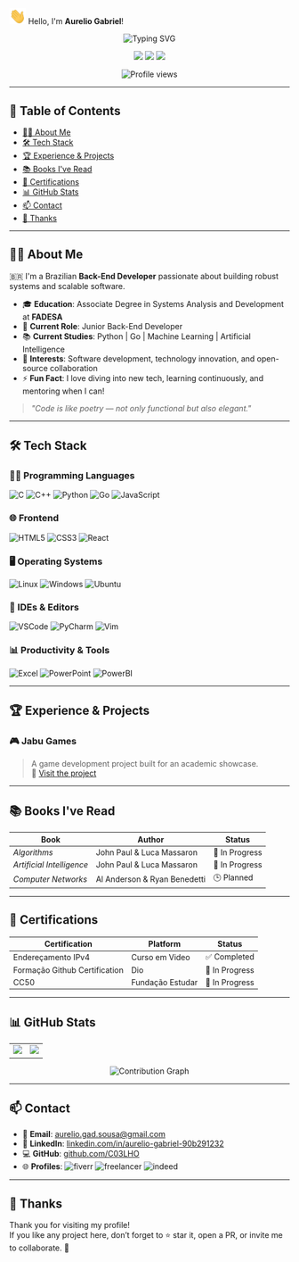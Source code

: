 <!-- Banner de apresentação -->
<img src="https://raw.githubusercontent.com/ABSphreak/ABSphreak/master/gifs/Hi.gif" width="30px"> Hello, I'm **Aurelio Gabriel**!

<div align="center">
  <img src="https://readme-typing-svg.herokuapp.com?font=Fira+Code&pause=1000&center=true&vCenter=true&width=435&lines=Back-End+Developer;Technology+Enthusiast;Lifelong+Learner;Problem+Solver" alt="Typing SVG" />
</div>

<p align="center">
  <a href="#about-me"><img src="https://img.shields.io/badge/About%20Me-009688?style=for-the-badge&logo=github&logoColor=white" /></a>
  <a href="#-tech-stack"><img src="https://img.shields.io/badge/Tech%20Stack-100000?style=for-the-badge" /></a>
  <a href="#-contact"><img src="https://img.shields.io/badge/Contact-1DA1F2?style=for-the-badge&logo=linkedin&logoColor=white" /></a>
</p>

<p align="center">
  <img src="https://komarev.com/ghpvc/?username=C03LHO&style=flat-square&color=blue" alt="Profile views"/>
</p>

---

## 📖 Table of Contents

- [👨‍💻 About Me](#about-me)
- [🛠️ Tech Stack](#-tech-stack)
- [🏆 Experience & Projects](#experience--projects)
- [📚 Books I've Read](#books-ive-read)
- [📜 Certifications](#certifications)
- [📊 GitHub Stats](#-github-stats)
- [📫 Contact](#-contact)
- [🙏 Thanks](#-thanks)

---

## 👨‍💻 About Me

🇧🇷 I'm a Brazilian **Back-End Developer** passionate about building robust systems and scalable software.

- 🎓 **Education**: Associate Degree in Systems Analysis and Development at **FADESA**
- 💼 **Current Role**: Junior Back-End Developer
- 📚 **Current Studies**: Python | Go | Machine Learning | Artificial Intelligence
- 🌟 **Interests**: Software development, technology innovation, and open-source collaboration
- ⚡ **Fun Fact**: I love diving into new tech, learning continuously, and mentoring when I can!

> *"Code is like poetry — not only functional but also elegant."*

---

## 🛠️ Tech Stack

### 👨‍💻 Programming Languages

![C](https://img.shields.io/badge/C-00599C?style=for-the-badge&logo=c&logoColor=white)
![C++](https://img.shields.io/badge/C%2B%2B-00599C?style=for-the-badge&logo=c%2B%2B&logoColor=white)
![Python](https://img.shields.io/badge/Python-14354C?style=for-the-badge&logo=python&logoColor=white)
![Go](https://img.shields.io/badge/Go-00ADD8?style=for-the-badge&logo=go&logoColor=white)
![JavaScript](https://img.shields.io/badge/JavaScript-F7DF1E?style=for-the-badge&logo=javascript&logoColor=black)

### 🌐 Frontend

![HTML5](https://img.shields.io/badge/HTML5-E34F26?style=for-the-badge&logo=html5&logoColor=white)
![CSS3](https://img.shields.io/badge/CSS3-1572B6?style=for-the-badge&logo=css3&logoColor=white)
![React](https://img.shields.io/badge/React-20232A?style=for-the-badge&logo=react&logoColor=61DAFB)

### 🖥️ Operating Systems

![Linux](https://img.shields.io/badge/Linux-E34F26?style=for-the-badge&logo=linux&logoColor=white)
![Windows](https://img.shields.io/badge/Windows-017AD7?style=for-the-badge&logo=windows&logoColor=white)
![Ubuntu](https://img.shields.io/badge/Ubuntu-E95420?style=for-the-badge&logo=ubuntu&logoColor=white)

### 🧰 IDEs & Editors

![VSCode](https://img.shields.io/badge/VSCode-0078D4?style=for-the-badge&logo=visual-studio-code&logoColor=white)
![PyCharm](https://img.shields.io/badge/PyCharm-000000?style=for-the-badge&logo=pycharm&logoColor=white)
![Vim](https://img.shields.io/badge/Vim-019733?style=for-the-badge&logo=vim&logoColor=white)

### 📊 Productivity & Tools

![Excel](https://img.shields.io/badge/Microsoft_Excel-217346?style=for-the-badge&logo=microsoft-excel&logoColor=white)
![PowerPoint](https://img.shields.io/badge/Microsoft_PowerPoint-B7472A?style=for-the-badge&logo=microsoft-powerpoint&logoColor=white)
![PowerBI](https://img.shields.io/badge/PowerBI-F2C811?style=for-the-badge&logo=power-bi&logoColor=black)

---

## 🏆 Experience & Projects

### 🎮 Jabu Games

> A game development project built for an academic showcase.  
🔗 [Visit the project](https://jabu-games-exxpofadesa.netlify.app/)

---

## 📚 Books I've Read

| Book | Author | Status |
|------|--------|--------|
| *Algorithms* | John Paul & Luca Massaron | 🔄 In Progress |
| *Artificial Intelligence* | John Paul & Luca Massaron | 🔄 In Progress |
| *Computer Networks* | Al Anderson & Ryan Benedetti | 🕒 Planned |

---

## 📜 Certifications

| Certification | Platform | Status |
|---------------|----------|--------|
| Endereçamento IPv4 | Curso em Video | ✅ Completed |
| Formação Github Certification | Dio | 🔄 In Progress |
| CC50 | Fundação Estudar | 🔄 In Progress |

---

## 📊 GitHub Stats

<table align="center">
  <tr>
    <td>
      <img src="https://github-readme-stats.vercel.app/api?username=C03LHO&show_icons=true&theme=dracula&hide_title=true&count_private=true" height="200" />
    </td>
    <td>
      <img src="https://github-readme-stats.vercel.app/api/top-langs/?username=C03LHO&layout=donut&theme=dracula&hide_title=true" height="200" />
    </td>
  </tr>
</table>

<div align="center">
  <img src="https://github-readme-activity-graph.vercel.app/graph?username=C03LHO&theme=dracula" alt="Contribution Graph" />
</div>

---

## 📫 Contact

- 📧 **Email**: [aurelio.gad.sousa@gmail.com](mailto:aurelio.gad.sousa@gmail.com)  
- 💼 **LinkedIn**: [linkedin.com/in/aurelio-gabriel-90b291232](https://www.linkedin.com/in/aurelio-gabriel-90b291232/)
- 💻 **GitHub**: [github.com/C03LHO](https://github.com/C03LHO)
- 🌐 **Profiles**:
  ![fiverr](https://img.shields.io/badge/fiverr-1DBF73?style=for-the-badge&logo=fiverr&logoColor=white)
  ![freelancer](https://img.shields.io/badge/Freelancer-29B2FE?style=for-the-badge&logo=Freelancer&logoColor=white)
  ![indeed](https://img.shields.io/badge/Indeed-003A9B?style=for-the-badge&logo=Indeed&logoColor=white)

---

## 🙏 Thanks

Thank you for visiting my profile!  
If you like any project here, don’t forget to ⭐ star it, open a PR, or invite me to collaborate. 🚀
